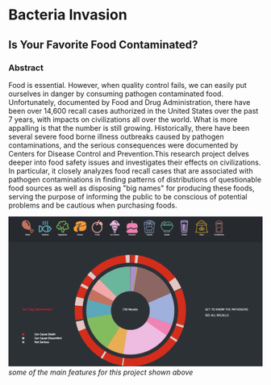 # Bacteria Invasion
## Is Your Favorite Food Contaminated?

### Abstract

Food is essential. However, when quality control fails, we can easily put ourselves in danger by consuming pathogen contaminated food. Unfortunately, documented by Food and Drug Administration, there have been over 14,600 recall cases authorized in the United States over the past 7 years, with impacts on civilizations all over the world. What is more appalling is that the number is still growing. Historically, there have been several severe food borne illness outbreaks caused by pathogen contaminations, and the serious consequences were documented by Centers for Disease Control and Prevention.This research project delves deeper into food safety issues and investigates their effects on civilizations. In particular, it closely analyzes food recall cases that are associated with pathogen contaminations in finding patterns of distributions of questionable food sources as well as disposing "big names" for producing these foods, serving the purpose of informing the public to be conscious of potential problems and be cautious when purchasing foods. 


[![thesis.png](thesis.png)](https://shiy918.github.io/thesis/visualizations/index.html)
*some of the main features for this project shown above*



 
